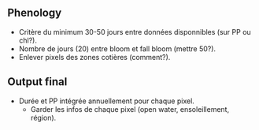 ## Phenology

- Critère du minimum 30-50 jours entre données disponnibles (sur PP ou chl?).
- Nombre de jours (20) entre bloom et fall bloom (mettre 50?).
- Enlever pixels des zones cotières (comment?).

## Output final

- Durée et PP intégrée annuellement pour chaque pixel.
  - Garder les infos de chaque pixel (open water, ensoleillement, région).
